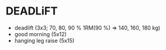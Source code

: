 # DEADLiFT
* deadlift (3x3; 70, 80, 90 % 1RM(90 %) => 140, 160, 180 kg)
* good morning (5x12)
* hanging leg raise (5x15)
